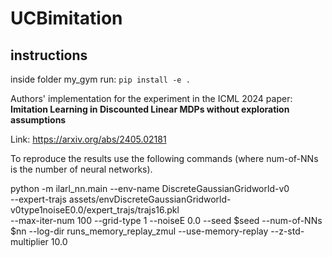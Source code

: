 # UCBimitation

## instructions

inside folder my_gym run: 
`pip install -e .`


Authors' implementation for the experiment in the ICML 2024 paper: **Imitation Learning in Discounted Linear MDPs without exploration assumptions**

Link: https://arxiv.org/abs/2405.02181

To reproduce the results use the following commands (where num-of-NNs is the number of neural networks).

python -m ilarl_nn.main --env-name DiscreteGaussianGridworld-v0 \
      --expert-trajs assets/envDiscreteGaussianGridworld-v0type1noiseE0.0/expert_trajs/trajs16.pkl \
      --max-iter-num 100 --grid-type 1 --noiseE 0.0 --seed $seed --num-of-NNs $nn --log-dir runs_memory_replay_zmul --use-memory-replay --z-std-multiplier 10.0